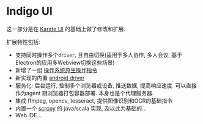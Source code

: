 # Indigo UI

这一部分是在 [Karate UI](https://github.com/intuit/karate/tree/master/karate-core) 的基础上做了修改和扩展.

扩展特性包括:

- 支持同时操作多个`driver`, 且自由切换(适用于多人协作, 多人会议, 基于Electron的应用多Webview切换这些场景)
- 新增了一组 [操作系统原生操作指令](/zh-cn/ui/system)
- 新实现的内置 [android driver](/zh-cn/ui/android)
- 服务化: 后台运行, 控制多个浏览器或设备, 推送数据, 提高响应速度. 可以直接作为agent 跟浏览器打包容器部署. 本身也是个代理服务器.
- 集成 ffmpeg, opencv, tesseract, 提供图像识别和OCR的基础指令
- 内置一个 [scrcpy](https://github.com/Genymobile/scrcpy) 的 java/scala 实现, 及以此为基础的...
- Web IDE...
